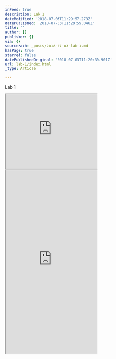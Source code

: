 ```yaml
---
inFeed: true
description: Lab 1
dateModified: '2018-07-03T11:29:57.273Z'
datePublished: '2018-07-03T11:29:59.046Z'
title: ''
author: []
publisher: {}
via: {}
sourcePath: _posts/2018-07-03-lab-1.md
hasPage: true
starred: false
datePublishedOriginal: '2018-07-03T11:20:30.901Z'
url: lab-1/index.html
_type: Article

---
```

Lab 1

<iframe src="https://the-grid.github.io/ed-userhtml/?g=eJwDAAAAAAE" height="244" style=""></iframe>

<iframe src="https://the-grid.github.io/ed-userhtml/?g=eJxtjs0OgyAQhO88xYY7gkl_Eiu-C2WJUtElgE379sWY9tQ9zGHnm8mwPtvkY4GcrOZSzqYYS2gaS4t0y91h88h86OWBDYz16J_gUfMvKrJ1q0meRMsZ1MNqiJ-7o9kvMaRN-jUXEwLMtI6wZV8Vyc4u_QtaCpQ0V-qkrucDyOUdnOaT8-NUOrgoFV83iAaxVolCsYN2f-2D68zhAxf7SEM" height="600" style=""></iframe>